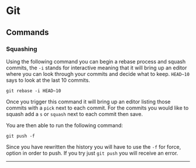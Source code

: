 # Git

## Commands

### Squashing

Using the following command you can begin a rebase process and squash commits, the `-i` stands for interactive meaning that it will bring up an editor where you can look through your commits and decide what to keep. `HEAD~10` says to look at the last 10 commits.

`git rebase -i HEAD~10`

Once you trigger this command it will bring up an editor listing those commits with a `pick` next to each commit. For the commits you would like to squash add a `s` or `squash` next to each commit then save.

You are then able to run the following command:

`git push -f`

Since you have rewritten the history you will have to use the `-f` for force, option in order to push. If you try just `git push` you will receive an error.

---------

